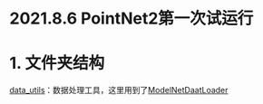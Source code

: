 # 2021.8.6 PointNet2第一次试运行

# 1. 文件夹结构
[data_utils](./data_utils)：数据处理工具，这里用到了[ModelNetDaatLoader](./data_utils/ModelNetDaatLoader.py)  
